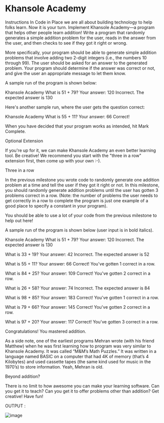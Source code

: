 # Khansole Academy

Instructions
In Code in Place we are all about building technology to help folks learn. Now it is your turn. Implement Khansole Academy—a program that helps other people learn addition! Write a program that randomly generates a simple addition problem for the user, reads in the answer from the user, and then checks to see if they got it right or wrong.



More specifically, your program should be able to generate simple addition problems that involve adding two 2-digit integers (i.e., the numbers 10 through 99). The user should be asked for an answer to the generated problem. Your program should determine if the answer was correct or not, and give the user an appropriate message to let them know.



A sample run of the program is shown below:

Khansole Academy
What is 51 + 79? 
Your answer: 120 
Incorrect. 
The expected answer is 130

Here's another sample run, where the user gets the question correct:

Khansole Academy
What is 55 + 11? 
Your answer: 66 
Correct!

When you have decided that your program works as intended, hit Mark Complete.

Optional Extension

If you're up for it, we can make Khansole Academy an even better learning tool. Be creative! We recommend you start with the "three in a row" extension first, then come up with your own :-).

Three in a row

In the previous milestone you wrote code to randomly generate one addition problem at a time and tell the user if they got it right or not. In this milestone, you should randomly generate addition problems until the user has gotten 3 problems correct in a row. (Note: the number of problems the user needs to get correctly in a row to complete the program is just one example of a good place to specify a constant in your program).

You should be able to use a lot of your code from the previous milestone to help out here!

A sample run of the program is shown below (user input is in bold italics).

Khansole Academy
What is 51 + 79? 
Your answer: 120 
Incorrect. 
The expected answer is 130 

What is 33 + 19? 
Your answer: 42 
Incorrect. The expected answer is 52 

What is 55 + 11? 
Your answer: 66 
Correct! You've gotten 1 correct in a row. 

What is 84 + 25? 
Your answer: 109 Correct! You've gotten 2 correct in a row. 

What is 26 + 58? 
Your answer: 74 Incorrect. 
The expected answer is 84 

What is 98 + 85? 
Your answer: 183 Correct! 
You've gotten 1 correct in a row. 

What is 79 + 66? 
Your answer: 145 Correct! You've gotten 2 correct in a row. 

What is 97 + 20? 
Your answer: 117 Correct! You've gotten 3 correct in a row. 

Congratulations! You mastered addition.

As a side note, one of the earliest programs Mehran wrote (with his friend Matthew) when he was first learning how to program was very similar to Khansole Academy. It was called “M&M’s Math Puzzles.” It was written in a language named BASIC on a computer that had 4K of memory (that’s 4 Kilobytes) and used cassette tapes (the same kind used for music in the 1970’s) to store information. Yeah, Mehran is old.

Beyond addition?

There is no limit to how awesome you can make your learning software. Can you get it to teach? Can you get it to offer problems other than addition? Get creative! Have fun!

OUTPUT : 

![image](https://github.com/Trilochna/Code-In-Place-By-Stanford-University/assets/97858274/de3f8d16-57f9-4cf3-b60b-9abc3b7a9843)


